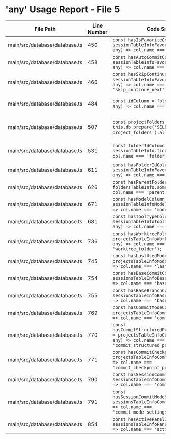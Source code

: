# 'any' Usage Report - File 5

| File Path | Line Number | Code Snippet | Fixed | Explanation |
|-----------|-------------|--------------|-------|-------------|
| main/src/database/database.ts | 450 | `const hasIsFavoriteColumn = sessionTableInfoFavorite.some((col: any) => col.name === 'is_favorite');` | Fixed | Replaced `any` with `SqliteTableInfo` |
| main/src/database/database.ts | 458 | `const hasAutoCommitColumn = sessionTableInfoFavorite.some((col: any) => col.name === 'auto_commit');` | Fixed | Replaced `any` with `SqliteTableInfo` |
| main/src/database/database.ts | 466 | `const hasSkipContinueNextColumn = sessionTableInfoFavorite.some((col: any) => col.name === 'skip_continue_next');` | Fixed | Replaced `any` with `SqliteTableInfo` |
| main/src/database/database.ts | 484 | `const idColumn = foldersInfo.find((col: any) => col.name === 'id') as any;` | Fixed | Replaced `any` with `SqliteTableInfo` and removed `as any` cast |
| main/src/database/database.ts | 507 | `const projectFolders = this.db.prepare('SELECT * FROM project_folders').all() as any[];` | Fixed | Replaced `any[]` with `LegacyProjectFolder[]` (created interface for migration) |
| main/src/database/database.ts | 531 | `const folderIdColumn = sessionTableInfo.find((col: any) => col.name === 'folder_id') as any;` | Fixed | Replaced `any` with `SqliteTableInfo` and removed `as any` cast |
| main/src/database/database.ts | 611 | `const hasFolderIdColumn = sessionTableInfoFavorite.some((col: any) => col.name === 'folder_id');` | Fixed | Replaced `any` with `SqliteTableInfo` |
| main/src/database/database.ts | 626 | `const hasParentFolderIdColumn = foldersTableInfo.some((col: any) => col.name === 'parent_folder_id');` | Fixed | Replaced `any` with `SqliteTableInfo` |
| main/src/database/database.ts | 671 | `const hasModelColumn = sessionTableInfoModel.some((col: any) => col.name === 'model');` | Fixed | Replaced `any` with `SqliteTableInfo` |
| main/src/database/database.ts | 681 | `const hasToolTypeColumn = sessionTableInfoToolType.some((col: any) => col.name === 'tool_type');` | Fixed | Replaced `any` with `SqliteTableInfo` |
| main/src/database/database.ts | 736 | `const hasWorktreeFolderColumn = projectsTableInfoWorktree.some((col: any) => col.name === 'worktree_folder');` | Fixed | Replaced `any` with `SqliteTableInfo` |
| main/src/database/database.ts | 745 | `const hasLastUsedModelColumn = projectsTableInfoModel.some((col: any) => col.name === 'lastUsedModel');` | Fixed | Replaced `any` with `SqliteTableInfo` |
| main/src/database/database.ts | 754 | `const hasBaseCommitColumn = sessionsTableInfoBase.some((col: any) => col.name === 'base_commit');` | Fixed | Replaced `any` with `SqliteTableInfo` |
| main/src/database/database.ts | 755 | `const hasBaseBranchColumn = sessionsTableInfoBase.some((col: any) => col.name === 'base_branch');` | Fixed | Replaced `any` with `SqliteTableInfo` |
| main/src/database/database.ts | 769 | `const hasCommitModeColumn = projectsTableInfoCommit.some((col: any) => col.name === 'commit_mode');` | Fixed | Replaced `any` with `SqliteTableInfo` |
| main/src/database/database.ts | 770 | `const hasCommitStructuredPromptTemplateColumn = projectsTableInfoCommit.some((col: any) => col.name === 'commit_structured_prompt_template');` | Fixed | Replaced `any` with `SqliteTableInfo` |
| main/src/database/database.ts | 771 | `const hasCommitCheckpointPrefixColumn = projectsTableInfoCommit.some((col: any) => col.name === 'commit_checkpoint_prefix');` | Fixed | Replaced `any` with `SqliteTableInfo` |
| main/src/database/database.ts | 790 | `const hasSessionCommitModeColumn = sessionsTableInfoCommit.some((col: any) => col.name === 'commit_mode');` | Fixed | Replaced `any` with `SqliteTableInfo` |
| main/src/database/database.ts | 791 | `const hasSessionCommitModeSettingsColumn = sessionsTableInfoCommit.some((col: any) => col.name === 'commit_mode_settings');` | Fixed | Replaced `any` with `SqliteTableInfo` |
| main/src/database/database.ts | 854 | `const hasActivePanelIdColumn = sessionsTableInfoPanel.some((col: any) => col.name === 'active_panel_id');` | Fixed | Replaced `any` with `SqliteTableInfo` |